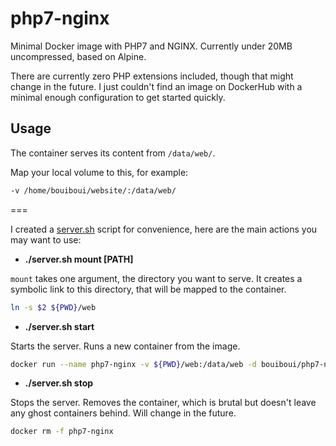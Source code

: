 # php7-nginx

Minimal Docker image with PHP7 and NGINX. Currently under 20MB uncompressed, based on Alpine. 

There are currently zero PHP extensions included, though that might change in the future. I just couldn't find an image on DockerHub with a minimal enough configuration to get started quickly.

## Usage

The container serves its content from `/data/web/`. 

Map your local volume to this, for example:

```bash
-v /home/bouiboui/website/:/data/web/
```

===

I created a [server.sh](https://github.com/bouiboui/php7-nginx/blob/master/server.sh) script for convenience, here are the main actions you may want to use:

- **./server.sh mount [PATH]**

`mount` takes one argument, the directory you want to serve. It creates a symbolic link to this directory, that will be mapped to the container.
```bash
ln -s $2 ${PWD}/web
```

- **./server.sh start**

Starts the server. Runs a new container from the image.
```bash
docker run --name php7-nginx -v ${PWD}/web:/data/web -d bouiboui/php7-nginx
```

- **./server.sh stop**

Stops the server. Removes the container, which is brutal but doesn't leave any ghost containers behind. Will change in the future.
```bash
docker rm -f php7-nginx
```
